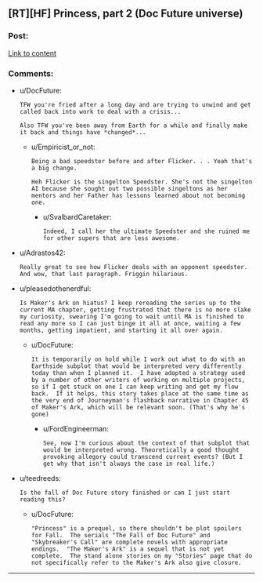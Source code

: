 ## [RT][HF] Princess, part 2 (Doc Future universe)

### Post:

[Link to content](https://docfuture.tumblr.com/post/188439563806/princess-part-2)

### Comments:

- u/DocFuture:
  ```
  TFW you're fried after a long day and are trying to unwind and get called back into work to deal with a crisis...

  Also TFW you've been away from Earth for a while and finally make it back and things have *changed*...
  ```

  - u/Empiricist_or_not:
    ```
    Being a bad speedster before and after Flicker. . . Yeah that's a big change.

    Heh Flicker is the singelton Speedster. She's not the singelton AI because she sought out two possible singeltons as her mentors and her Father has lessons learned about not becoming one.
    ```

    - u/SvalbardCaretaker:
      ```
      Indeed, I call her the ultimate Speedster and she ruined me for other supers that are less awesome.
      ```

- u/Adrastos42:
  ```
  Really great to see how Flicker deals with an opponent speedster. And wow, that last paragraph. Friggin hilarious.
  ```

- u/pleasedothenerdful:
  ```
  Is Maker's Ark on hiatus? I keep rereading the series up to the current MA chapter, getting frustrated that there is no more slake my curiosity, swearing I'm going to wait until MA is finished to read any more so I can just binge it all at once, waiting a few months, getting impatient, and starting it all over again.
  ```

  - u/DocFuture:
    ```
    It is temporarily on hold while I work out what to do with an Earthside subplot that would be interpreted very differently today than when I planned it.  I have adopted a strategy used by a number of other writers of working on multiple projects, so if I get stuck on one I can keep writing and get my flow back.  If it helps, this story takes place at the same time as the very end of Journeyman's flashback narrative in Chapter 45 of Maker's Ark, which will be relevant soon. (That's why he's gone)
    ```

    - u/FordEngineerman:
      ```
      See, now I'm curious about the context of that subplot that would be interpreted wrong. Theoretically a good thought provoking allegory could transcend current events? (But I get why that isn't always the case in real life.)
      ```

- u/teedreeds:
  ```
  Is the fall of Doc Future story finished or can I just start reading this?
  ```

  - u/DocFuture:
    ```
    "Princess" is a prequel, so there shouldn't be plot spoilers for Fall.  The serials "The Fall of Doc Future" and "Skybreaker's Call" are complete novels with appropriate endings.  "The Maker's Ark" is a sequel that is not yet complete.  The stand alone stories on my "Stories" page that do not specifically refer to the Maker's Ark also give closure.
    ```

---


